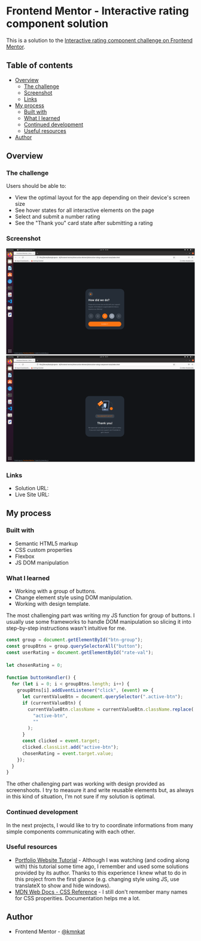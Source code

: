 # Frontend Mentor - Interactive rating component solution

This is a solution to the [Interactive rating component challenge on Frontend Mentor](https://www.frontendmentor.io/challenges/interactive-rating-component-koxpeBUmI). 

## Table of contents

- [Overview](#overview)
  - [The challenge](#the-challenge)
  - [Screenshot](#screenshot)
  - [Links](#links)
- [My process](#my-process)
  - [Built with](#built-with)
  - [What I learned](#what-i-learned)
  - [Continued development](#continued-development)
  - [Useful resources](#useful-resources)
- [Author](#author)


## Overview

### The challenge

Users should be able to:

- View the optimal layout for the app depending on their device's screen size
- See hover states for all interactive elements on the page
- Select and submit a number rating
- See the "Thank you" card state after submitting a rating

### Screenshot

![](my-solution/rateWindow.png)
![](my-solution/thankYouWindow.png)

### Links

- Solution URL: [](https://your-solution-url.com)
- Live Site URL: [](https://your-live-site-url.com)

## My process

### Built with

- Semantic HTML5 markup
- CSS custom properties
- Flexbox
- JS DOM manipulation

### What I learned

- Working with a group of buttons.
- Change element style using DOM manipulation.
- Working with design template.

The most challenging part was writing my JS function for group of buttons. I usually use some frameworks to handle DOM manipulation so slicing it into step-by-step instructions wasn't intuitive for me.

```js
const group = document.getElementById("btn-group");
const groupBtns = group.querySelectorAll("button");
const userRating = document.getElementById("rate-val");

let chosenRating = 0;

function buttonHandler() {
  for (let i = 0; i < groupBtns.length; i++) {
    groupBtns[i].addEventListener("click", (event) => {
      let currentValueBtn = document.querySelector(".active-btn");
      if (currentValueBtn) {
        currentValueBtn.className = currentValueBtn.className.replace(
          "active-btn",
          ""
        );
      }
      const clicked = event.target;
      clicked.classList.add("active-btn");
      chosenRating = event.target.value;
    });
  }
}
```

The other challenging part was working with design provided as screenshoots. I try to measure it and write reusable elements but, as always in this kind of situation, I'm not sure if my solution is optimal.

### Continued development

In the next projects, I would like to try to coordinate informations from many simple components communicating with each other. 

### Useful resources

- [Portfolio Website Tutorial](https://www.youtube.com/watch?v=xV7S8BhIeBo&t=2913s) - Although I was watching (and coding along with) this tutorial some time ago, I remember and used some solutions provided by its author. Thanks to this experience I knew what to do in this project from the first glance (e.g. changing style using JS, use translateX to show and hide windows). 
- [MDN Web Docs - CSS Reference](https://developer.mozilla.org/pl/docs/Web/CSS/Reference) - I still don't remember many names for CSS properities. Documentation helps me a lot.

## Author

- Frontend Mentor - [@kmnkat](https://www.frontendmentor.io/profile/kmnkat)
